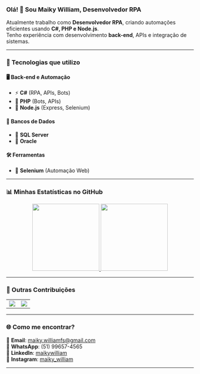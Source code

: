 ### Olá! 👋 Sou Maiky William, Desenvolvedor RPA

Atualmente trabalho como **Desenvolvedor RPA**, criando automações eficientes usando **C#, PHP e Node.js**.  
Tenho experiência com desenvolvimento **back-end**, APIs e integração de sistemas.  

---

### 🚀 Tecnologias que utilizo

#### 🖥️ **Back-end e Automação**
- ⚡ **C#** (RPA, APIs, Bots)
- 🐘 **PHP** (Bots, APIs)
- 🚀 **Node.js** (Express, Selenium)

#### 💾 **Bancos de Dados**
- 🏦 **SQL Server**
- 🔶 **Oracle**

#### 🛠️ **Ferramentas**
- 🔹 **Selenium** (Automação Web)
---

<!--  ### 📌 Projetos Destacados

🔹 [**RPA para Automação de Seguradoras**](https://github.com/seu-projeto) → Automação com C# e Selenium  
🔹 [**API para Gestão de Seguros**](https://github.com/seu-projeto) → Node.js e SQL Server  

---
-->

### 📊 Minhas Estatísticas no GitHub  

<div align="center">
  <a href="https://github.com/MaikyWilliam">
    <img height="180em" src="https://github-readme-stats.vercel.app/api?username=MaikyWilliam&show_icons=true&theme=transparent&count_private=true&include_all_commits=true"/>
  </a>
  <a href="https://github.com/MaikyWilliam">
    <img height="180em" src="https://github-readme-stats.vercel.app/api/top-langs/?username=MaikyWilliam&layout=compact&langs_count=8&theme=transparent"/>
  </a>
</div>

---

### 📌 Outras Contribuições  

<table align="center">
  <tr>
    <td>
      <a href="https://github.com/MaikyWilliam">
        <img src="https://github-profile-summary-cards.vercel.app/api/cards/profile-details?username=MaikyWilliam&theme=transparent" />
      </a>
    </td>
    <td>
      <a href="https://github.com/MaikyWilliam">
        <img src="https://github-profile-summary-cards.vercel.app/api/cards/productive-time?username=MaikyWilliam&theme=transparent&utcOffset=-3" />
      </a>
    </td>
  </tr>
</table>

---

### 🌐 Como me encontrar?  

📧 **Email**: maiky.williamfs@gmail.com  
📱 **WhatsApp**: (51) 99657-4565  
🔗 **LinkedIn**: [maikywilliam](https://www.linkedin.com/in/maikywilliam/)  
📸 **Instagram**: [maiky_william](https://www.instagram.com/maiky_william/)  

---

<!-- 🐍 Animação de commits -->
<!-- ![Snake animation](https://github.com/MaikyWilliam/MaikyWilliam/blob/output/github-contribution-grid-snake.svg) -->
